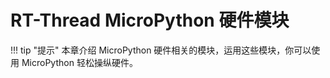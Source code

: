 # RT-Thread MicroPython 硬件模块

!!! tip "提示"
    本章介绍 MicroPython 硬件相关的模块，运用这些模块，你可以使用 MicroPython 轻松操纵硬件。

